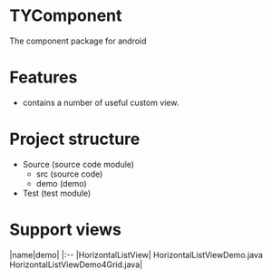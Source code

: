 TYComponent
===========

The component package for android

Features
========
- contains a number of useful custom view.

Project structure
=================
- Source (source code module)
	- src (source code)
	- demo (demo)
- Test (test module)


Support views
=========
|name|demo|
|:--
|HorizontalListView| HorizontalListViewDemo.java HorizontalListViewDemo4Grid.java|

